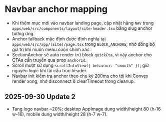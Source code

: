 # Navbar anchor mapping
- Khi thêm mục mới vào navbar landing page, cập nhật hằng `NAV` trong `apps/web/src/components/layout/site-header.tsx` bằng slug anchor tương ứng.
- Anchor fallback mặc định được định nghĩa tại `apps/web/src/app/(site)/page.tsx` trong `BLOCK_ANCHORS`; nhớ đồng bộ giá trị khi muốn menu cuộn chính xác.
- SectionAnchor sẽ auto render trừ block `quickCta`, vì vậy anchor cho CTAs cần truyền qua prop `anchorId`.
- Scroll mượt sử dụng `scrollIntoView({ behavior: "smooth" })`; giữ nguyên logic khi tái cấu trúc header.
- Navbar init kiểm tra anchor theo chu kỳ 200ms cho tới khi Convex render xong, nhớ disconnect & clearTimeout trong cleanup.
## 2025-09-30 Update 2
- Tang logo navbar ~20%: desktop AppImage dung width/height 80 (h-16 w-16), mobile dung width/height 28 (h-7 w-7).

